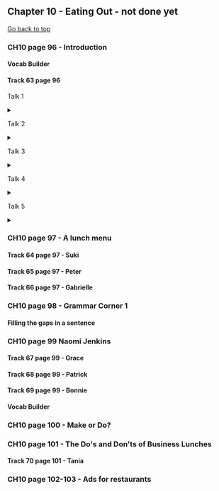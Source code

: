## Chapter 10 - Eating Out - not done yet

<a href="#TOP">Go back to top</a>

### CH10 page 96 - Introduction

#### Vocab Builder

#### Track 63 page 96

Talk 1

<details><summary></summary>
<br/><strong></strong>
<i>
	<br/>
	<br/>
	<br/>
	<br/>
	<br/>
</i>
</details>

Talk 2

<details><summary></summary>
<br/><strong></strong>
<i>
	<br/>
	<br/>
	<br/>
	<br/>
	<br/>
</i>
</details>

Talk 3

<details><summary></summary>
<br/><strong></strong>
<i>
	<br/>
	<br/>
	<br/>
	<br/>
	<br/>
</i>
</details>

Talk 4

<details><summary></summary>
<br/><strong></strong>
<i>
	<br/>
	<br/>
	<br/>
	<br/>
	<br/>
</i>
</details>

Talk 5

<details><summary></summary>
<br/><strong></strong>
<i>
	<br/>
	<br/>
	<br/>
	<br/>
	<br/>
</i>
</details>

### CH10 page 97 - A lunch menu

#### Track 64 page 97 - Suki

#### Track 65 page 97 - Peter

#### Track 66 page 97 - Gabrielle

### CH10 page 98 - Grammar Corner 1

#### Filling the gaps in a sentence

### CH10 page 99 Naomi Jenkins

#### Track 67 page 99 - Grace

#### Track 68 page 99 - Patrick

#### Track 69 page 99 - Bonnie

#### Vocab Builder

### CH10 page 100 - Make or Do?

### CH10 page 101 - The Do's and Don'ts of Business Lunches

#### Track 70 page 101 - Tania

### CH10 page 102-103 - Ads for restaurants

